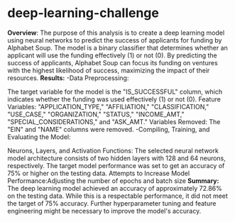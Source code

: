 # deep-learning-challenge
**Overview**:
The purpose of this analysis is to create a deep learning model using neural networks to predict the success of applicants for funding by Alphabet Soup. The model is a binary classifier that determines whether an applicant will use the funding effectively (1) or not (0). By predicting the success of applicants, Alphabet Soup can focus its funding on ventures with the highest likelihood of success, maximizing the impact of their resources.
**Results:**
-Data Preprocessing:

The target variable for the model is the "IS_SUCCESSFUL" column, which indicates whether the funding was used effectively (1) or not (0).
Feature Variables: "APPLICATION_TYPE," "AFFILIATION," "CLASSIFICATION," "USE_CASE," "ORGANIZATION," "STATUS," "INCOME_AMT," "SPECIAL_CONSIDERATIONS," and "ASK_AMT."
Variables Removed: The "EIN" and "NAME" columns were removed.
-Compiling, Training, and Evaluating the Model:

Neurons, Layers, and Activation Functions: The selected neural network model architecture consists of two hidden layers with 128 and 64 neurons, respectively.
The target model performance was set to get an accuracy of 75% or higher on the testing data.
Attempts to Increase Model Performance:Adjusting the number of epochs and batch size
**Summary:**
The deep learning model achieved an accuracy of approximately 72.86% on the testing data. While this is a respectable performance, it did not meet the target of 75% accuracy. Further hyperparameter tuning and feature engineering might be necessary to improve the model's accuracy.
